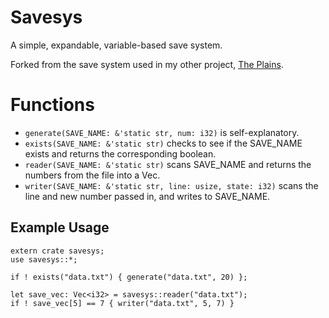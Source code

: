 # Savesys

A simple, expandable, variable-based save system.

Forked from the save system used in my other project, [The Plains](https://git.goatopossum.com/draumaz/plains).

# Functions

- ```generate(SAVE_NAME: &'static str, num: i32)``` is self-explanatory.
- ```exists(SAVE_NAME: &'static str)``` checks to see if the SAVE_NAME exists and returns the corresponding boolean.
- ```reader(SAVE_NAME: &'static str)``` scans SAVE_NAME and returns the numbers from the file into a Vec<i32>.
- ```writer(SAVE_NAME: &'static str, line: usize, state: i32)``` scans the line and new number passed in, and writes to SAVE_NAME.

## Example Usage

```
extern crate savesys;
use savesys::*;

if ! exists("data.txt") { generate("data.txt", 20) };

let save_vec: Vec<i32> = savesys::reader("data.txt");
if ! save_vec[5] == 7 { writer("data.txt", 5, 7) }
```
